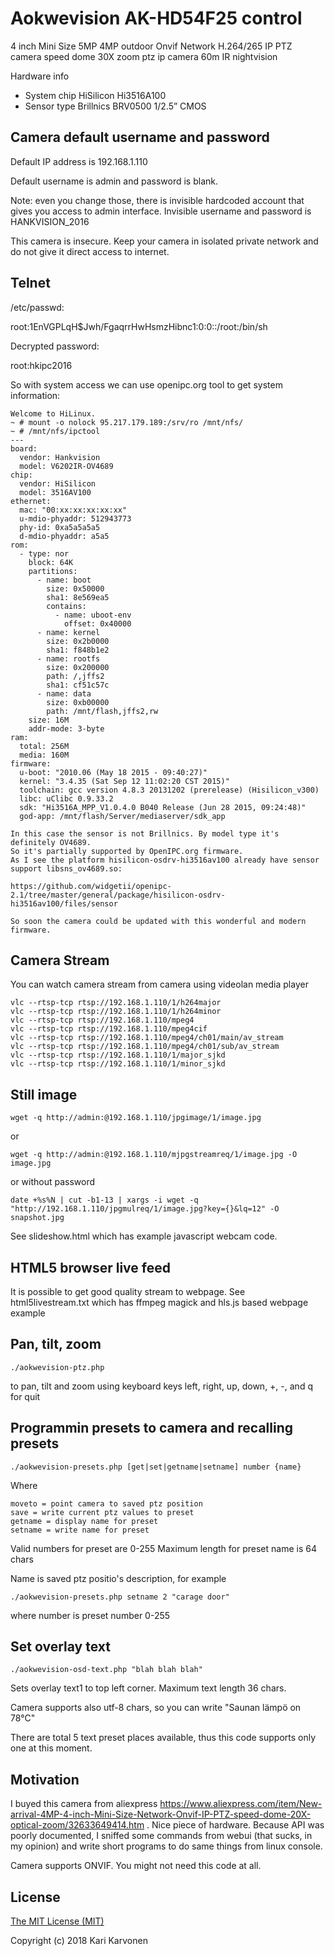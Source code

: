 # Aokwevision AK-HD54F25 control

4 inch Mini Size 5MP 4MP outdoor Onvif Network H.264/265 IP PTZ camera speed dome 30X zoom ptz ip camera 60m IR nightvision

Hardware info

* System chip HiSilicon Hi3516A100
* Sensor type Brillnics BRV0500 1/2.5” CMOS

## Camera default username and password

Default IP address is 192.168.1.110

Default username is admin and password is blank.

Note: even you change those, there is invisible hardcoded account that gives you access to admin interface. Invisible username and password is HANKVISION_2016

This camera is insecure. Keep your camera in isolated private network and do not give it direct access to internet.

## Telnet
/etc/passwd:

root:$1$EnVGPLqH$Jwh/FgaqrrHwHsmzHibnc1:0:0::/root:/bin/sh

Decrypted password:

root:hkipc2016

So with system access we can use openipc.org tool to get system information:


```
Welcome to HiLinux.
~ # mount -o nolock 95.217.179.189:/srv/ro /mnt/nfs/
~ # /mnt/nfs/ipctool 
---
board:
  vendor: Hankvision
  model: V6202IR-OV4689
chip:
  vendor: HiSilicon
  model: 3516AV100
ethernet:
  mac: "00:xx:xx:xx:xx:xx"
  u-mdio-phyaddr: 512943773
  phy-id: 0xa5a5a5a5
  d-mdio-phyaddr: a5a5
rom:
  - type: nor
    block: 64K
    partitions:
      - name: boot
        size: 0x50000
        sha1: 8e569ea5
        contains:
          - name: uboot-env
            offset: 0x40000
      - name: kernel
        size: 0x2b0000
        sha1: f848b1e2
      - name: rootfs
        size: 0x200000
        path: /,jffs2
        sha1: cf51c57c
      - name: data
        size: 0xb00000
        path: /mnt/flash,jffs2,rw
    size: 16M
    addr-mode: 3-byte
ram:
  total: 256M
  media: 160M
firmware:
  u-boot: "2010.06 (May 18 2015 - 09:40:27)"
  kernel: "3.4.35 (Sat Sep 12 11:02:20 CST 2015)"
  toolchain: gcc version 4.8.3 20131202 (prerelease) (Hisilicon_v300) 
  libc: uClibc 0.9.33.2
  sdk: "Hi3516A_MPP_V1.0.4.0 B040 Release (Jun 28 2015, 09:24:48)"
  god-app: /mnt/flash/Server/mediaserver/sdk_app

In this case the sensor is not Brillnics. By model type it's definitely OV4689.
So it's partially supported by OpenIPC.org firmware.
As I see the platform hisilicon-osdrv-hi3516av100 already have sensor support libsns_ov4689.so:

https://github.com/widgetii/openipc-2.1/tree/master/general/package/hisilicon-osdrv-hi3516av100/files/sensor

So soon the camera could be updated with this wonderful and modern firmware.

```

## Camera Stream

You can watch camera stream from camera using videolan media player

    vlc --rtsp-tcp rtsp://192.168.1.110/1/h264major
    vlc --rtsp-tcp rtsp://192.168.1.110/1/h264minor
    vlc --rtsp-tcp rtsp://192.168.1.110/mpeg4
    vlc --rtsp-tcp rtsp://192.168.1.110/mpeg4cif
    vlc --rtsp-tcp rtsp://192.168.1.110/mpeg4/ch01/main/av_stream
    vlc --rtsp-tcp rtsp://192.168.1.110/mpeg4/ch01/sub/av_stream
    vlc --rtsp-tcp rtsp://192.168.1.110/1/major_sjkd
    vlc --rtsp-tcp rtsp://192.168.1.110/1/minor_sjkd

## Still image
    
    wget -q http://admin:@192.168.1.110/jpgimage/1/image.jpg
    
or 

    wget -q http://admin:@192.168.1.110/mjpgstreamreq/1/image.jpg -O image.jpg
    
or without password
    
    date +%s%N | cut -b1-13 | xargs -i wget -q "http://192.168.1.110/jpgmulreq/1/image.jpg?key={}&lq=12" -O snapshot.jpg

See slideshow.html which has example javascript webcam code.

## HTML5 browser live feed

It is possible to get good quality stream to webpage. See html5livestream.txt which has ffmpeg magick and hls.js based webpage example

## Pan, tilt, zoom

    ./aokwevision-ptz.php
    
to pan, tilt and zoom using keyboard keys left, right, up, down, +, -, and q for quit

## Programmin presets to camera and recalling presets

    ./aokwevision-presets.php [get|set|getname|setname] number {name}

Where

    moveto = point camera to saved ptz position
    save = write current ptz values to preset
    getname = display name for preset
    setname = write name for preset

Valid numbers for preset are 0-255
Maximum length for preset name is 64 chars

Name is saved ptz positio's description, for example

    ./aokwevision-presets.php setname 2 "carage door"

where number is preset number 0-255

## Set overlay text

    ./aokwevision-osd-text.php "blah blah blah"

Sets overlay text1 to top left corner. Maximum text length 36 chars.

Camera supports also utf-8 chars, so you can write "Saunan lämpö on 78°C"

There are total 5 text preset places available, thus this code supports only one at this moment.

## Motivation

I buyed this camera from aliexpress https://www.aliexpress.com/item/New-arrival-4MP-4-inch-Mini-Size-Network-Onvif-IP-PTZ-speed-dome-20X-optical-zoom/32633649414.htm . Nice piece of hardware. Because API was poorly documented, I sniffed some commands from webui (that sucks, in my opinion) and write short programs to do same things from linux console. 

Camera supports ONVIF. You might not need this code at all.

## License

[The MIT License (MIT)](LICENSE)

Copyright (c) 2018 Kari Karvonen

